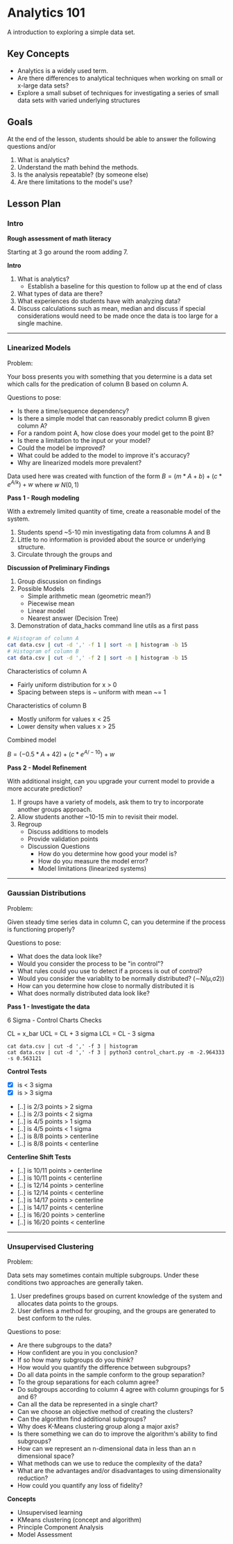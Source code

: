 # Analytics 101

A introduction to exploring a simple data set.

## Key Concepts

* Analytics is a widely used term.
* Are there differences to analytical techniques when working on small or x-large data sets?
* Explore a small subset of techniques for investigating a series of small data sets with varied underlying structures

## Goals

At the end of the lesson, students should be able to answer the following questions and/or

1. What is analytics?
1. Understand the math behind the methods.
1. Is the analysis repeatable? (by someone else)
1. Are there limitations to the model's use?

## Lesson Plan

### Intro

**Rough assessment of math literacy**

Starting at 3 go around the room adding 7.

**Intro**

1. What is analytics?
    * Establish a baseline for this question to follow up at the end of class
1. What types of data are there?
1. What experiences do students have with analyzing data?
1. Discuss calculations such as mean, median and discuss if special considerations would need to be made once the data is too large for a single machine.



****

### Linearized Models

Problem:

Your boss presents you with something that you determine is a data set which calls for the predication of column B based on column A.

Questions to pose:

* Is there a time/sequence dependency?
* Is there a simple model that can reasonably predict column B given column A?
* For a random point A, how close does your model get to the point B?
* Is there a limitation to the input or your model?
* Could the model be improved?
* What could be added to the model to improve it's accuracy?
* Why are linearized models more prevalent?


Data used here was created with function of the form
$B = \left(m * A + b \right) + \left(c * e^{A/k} \right) + w$
where
$w ~ N(0, 1)$

**Pass 1 - Rough modeling**

With a extremely limited quantity of time, create a reasonable model of the system.

1. Students spend ~5-10 min investigating data from columns A and B
1. Little to no information is provided about the source or underlying structure.
1. Circulate through the groups and

**Discussion of Preliminary Findings**

1. Group discussion on findings
1. Possible Models
    * Simple arithmetic mean (geometric mean?)
    * Piecewise mean
    * Linear model
    * Nearest answer (Decision Tree)
1. Demonstration of data_hacks command line utils as a first pass

```bash
# Histogram of column A
cat data.csv | cut -d ',' -f 1 | sort -n | histogram -b 15
# Histogram of column B
cat data.csv | cut -d ',' -f 2 | sort -n | histogram -b 15
```

Characteristics of column A

* Fairly uniform distribution for x > 0
* Spacing between steps is ~ uniform with mean ~= 1

Characteristics of column B

* Mostly uniform for values x < 25
* Lower density when values x > 25

Combined model

$B = \left(-0.5 * A + 42 \right) + \left(c * e^{A/-10} \right) + w$

**Pass 2 - Model Refinement**

With additional insight, can you upgrade your current model to provide a more accurate prediction?

1. If groups have a variety of models, ask them to try to incorporate another groups approach.
1. Allow students another ~10-15 min to revisit their model.
1. Regroup
    * Discuss additions to models
    * Provide validation points
    * Discussion Questions
        * How do you determine how good your model is?
        * How do you measure the model error?
        * Model limitations (linearized systems)

****

### Gaussian Distributions

Problem:

Given steady time series data in column C, can you determine if the process is functioning properly?

Questions to pose:

* What does the data look like?
* Would you consider the process to be "in control"?
* What rules could you use to detect if a process is out of control?
* Would you consider the variablity to be normally distributed? (∼N(μ,σ2))
* How can you determine how close to normally distributed it is
* What does normally distributed data look like?

**Pass 1 - Investigate the data**

6 Sigma - Control Charts Checks

CL = x_bar
UCL = CL + 3 sigma
LCL = CL - 3 sigma

```
cat data.csv | cut -d ',' -f 3 | histogram
cat data.csv | cut -d ',' -f 3 | python3 control_chart.py -m -2.964333 -s 0.563121
```

**Control Tests**

* [x] is < 3 sigma
* [x] is > 3 sigma
* [..] is 2/3 points > 2 sigma
* [..] is 2/3 points < 2 sigma
* [..] is 4/5 points > 1 sigma
* [..] is 4/5 points < 1 sigma
* [..] is 8/8 points > centerline
* [..] is 8/8 points < centerline

**Centerline Shift Tests**

* [..] is 10/11 points > centerline
* [..] is 10/11 points < centerline
* [..] is 12/14 points > centerline
* [..] is 12/14 points < centerline
* [..] is 14/17 points > centerline
* [..] is 14/17 points < centerline
* [..] is 16/20 points > centerline
* [..] is 16/20 points < centerline

****

### Unsupervised Clustering

Problem:

Data sets may sometimes contain multiple subgroups.  Under these conditions two approaches are generally taken.

1. User predefines groups based on current knowledge of the system and allocates data points to the groups.
1. User defines a method for grouping, and the groups are generated to best conform to the rules.

Questions to pose:

* Are there subgroups to the data?
* How confident are you in you conclusion?
* If so how many subgroups do you think?
* How would you quantify the difference between subgroups?
* Do all data points in the sample conform to the group separation?
* To the group separations for each column agree?
* Do subgroups according to column 4 agree with column groupings for 5 and 6?
* Can all the data be represented in a single chart?
* Can we choose an objective method of creating the clusters?
* Can the algorithm find additional subgroups?
* Why does K-Means clustering group along a major axis?
* Is there something we can do to improve the algorithm's ability to find subgroups?
* How can we represent an n-dimensional data in less than an n dimensional space?
* What methods can we use to reduce the complexity of the data?
* What are the advantages and/or disadvantages to using dimensionality reduction?
* How could you quantify any loss of fidelity?

**Concepts**

* Unsupervised learning
* KMeans clustering (concept and algorithm)
* Principle Component Analysis
* Model Assessment
